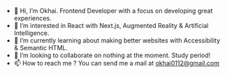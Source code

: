 - 👋 Hi, I’m Okhai. Frontend Developer with a focus on developing great experiences.
- 👀 I’m interested in React with Next.js, Augmented Reality & Artificial Intelligence.
- 🌱 I’m currently learning about making better websites with Accessibility & Semantic HTML.
- 💞️ I’m looking to collaborate on nothing at the moment. Study period!
- 📫 How to reach me ? You can send me a mail at okhai0112@gmail.com

<!---
MomohNobert/MomohNobert is a ✨ special ✨ repository because its `README.md` (this file) appears on your GitHub profile.
You can click the Preview link to take a look at your changes.
--->
